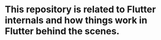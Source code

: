# This repository is related to Flutter internals and how things work in Flutter behind the scenes.
